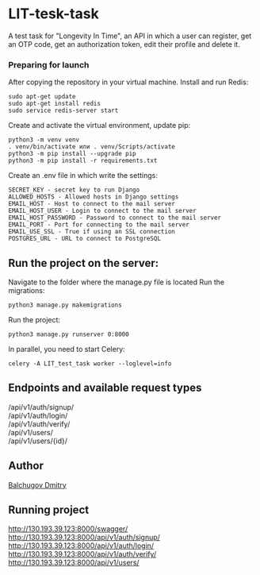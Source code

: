 # LIT-tesk-task
A test task for "Longevity In Time", an API in which a user can register, get an OTP code, get an authorization token, edit their profile and delete it.

### Preparing for launch
After copying the repository in your virtual machine.
Install and run Redis:
```
sudo apt-get update
sudo apt-get install redis
sudo service redis-server start
```
Create and activate the virtual environment, update pip:
```
python3 -m venv venv
. venv/bin/activate или . venv/Scripts/activate
python3 -m pip install --upgrade pip
python3 -m pip install -r requirements.txt
```
Create an .env file in which write the settings:
```
SECRET_KEY - secret key to run Django
ALLOWED_HOSTS - Allowed hosts in Django settings
EMAIL_HOST - Host to connect to the mail server
EMAIL_HOST_USER - Login to connect to the mail server
EMAIL_HOST_PASSWORD - Password to connect to the mail server
EMAIL_PORT - Port for connecting to the mail server
EMAIL_USE_SSL - True if using an SSL connection
POSTGRES_URL - URL to connect to PostgreSQL
```

## Run the project on the server:
Navigate to the folder where the manage.py file is located
Run the migrations:
```
python3 manage.py makemigrations
```
Run the project:
```
python3 manage.py runserver 0:8000
```
In parallel, you need to start Celery:
```
celery -A LIT_test_task worker --loglevel=info
```


## Endpoints and available request types
/api/v1/auth/signup/ <br>
/api/v1/auth/login/ <br>
/api/v1/auth/verify/ <br>
/api/v1/users/ <br>
/api/v1/users/{id}/ <br>

## Author
[Balchugov Dmitry](https://github.com/Lickan00 "Github page")

## Running project
http://130.193.39.123:8000/swagger/
http://130.193.39.123:8000/api/v1/auth/signup/
http://130.193.39.123:8000/api/v1/auth/login/
http://130.193.39.123:8000/api/v1/auth/verify/
http://130.193.39.123:8000/api/v1/users/
